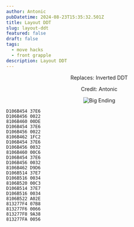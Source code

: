 ```yaml
---
author: Antonic
pubDatetime: 2024-08-23T15:35:32.501Z
title: Layout DDT
slug: layout-ddt
featured: false
draft: false
tags:
  - move hacks
  - front grapple
description: Layout DDT
---
```

<center>
Replaces: Inverted DDT <p>
Credit: Antonic

![Big Ending](../assets/layout-ddt.gif)
</center>

```text
D106B454 37E6
D106B456 0022
8106B460 00DE
D106B454 37E6
D106B456 0022
8106B462 1FC2
D106B454 37E6
D106B456 0032
8106B460 00C6
D106B454 37E6
D106B456 0032
8106B462 D9D6
D106B514 37E7
D106B516 0034
8106B520 00C3
D106B514 37E7
D106B516 0034
8106B522 A02E
813277F4 07B8
813277F6 0066
813277F8 9A38
813277FA 0056
```
